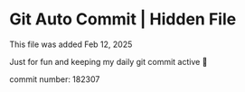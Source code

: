 # Git Auto Commit | Hidden File

This file was added Feb 12, 2025

Just for fun and keeping my daily git commit active 🤪

commit number: 182307
